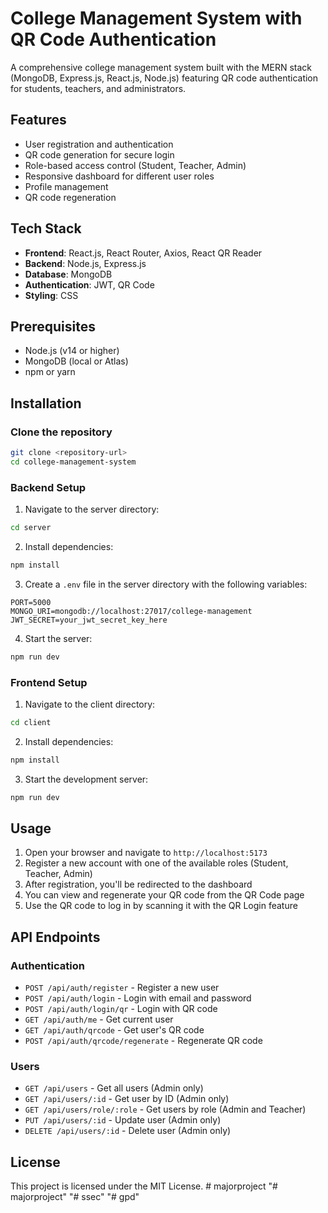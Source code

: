 # College Management System with QR Code Authentication

A comprehensive college management system built with the MERN stack (MongoDB, Express.js, React.js, Node.js) featuring QR code authentication for students, teachers, and administrators.

## Features

- User registration and authentication
- QR code generation for secure login
- Role-based access control (Student, Teacher, Admin)
- Responsive dashboard for different user roles
- Profile management
- QR code regeneration

## Tech Stack

- **Frontend**: React.js, React Router, Axios, React QR Reader
- **Backend**: Node.js, Express.js
- **Database**: MongoDB
- **Authentication**: JWT, QR Code
- **Styling**: CSS

## Prerequisites

- Node.js (v14 or higher)
- MongoDB (local or Atlas)
- npm or yarn

## Installation

### Clone the repository

```bash
git clone <repository-url>
cd college-management-system
```

### Backend Setup

1. Navigate to the server directory:

```bash
cd server
```

2. Install dependencies:

```bash
npm install
```

3. Create a `.env` file in the server directory with the following variables:

```
PORT=5000
MONGO_URI=mongodb://localhost:27017/college-management
JWT_SECRET=your_jwt_secret_key_here
```

4. Start the server:

```bash
npm run dev
```

### Frontend Setup

1. Navigate to the client directory:

```bash
cd client
```

2. Install dependencies:

```bash
npm install
```

3. Start the development server:

```bash
npm run dev
```

## Usage

1. Open your browser and navigate to `http://localhost:5173`
2. Register a new account with one of the available roles (Student, Teacher, Admin)
3. After registration, you'll be redirected to the dashboard
4. You can view and regenerate your QR code from the QR Code page
5. Use the QR code to log in by scanning it with the QR Login feature

## API Endpoints

### Authentication

- `POST /api/auth/register` - Register a new user
- `POST /api/auth/login` - Login with email and password
- `POST /api/auth/login/qr` - Login with QR code
- `GET /api/auth/me` - Get current user
- `GET /api/auth/qrcode` - Get user's QR code
- `POST /api/auth/qrcode/regenerate` - Regenerate QR code

### Users

- `GET /api/users` - Get all users (Admin only)
- `GET /api/users/:id` - Get user by ID (Admin only)
- `GET /api/users/role/:role` - Get users by role (Admin and Teacher)
- `PUT /api/users/:id` - Update user (Admin only)
- `DELETE /api/users/:id` - Delete user (Admin only)

## License

This project is licensed under the MIT License.
#   m a j o r p r o j e c t  
 "# majorproject" 
"# ssec" 
"# gpd" 

